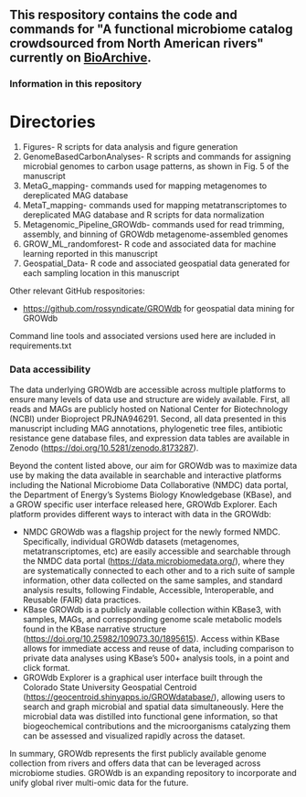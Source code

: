 ## This respository contains the code and commands for "A functional microbiome catalog crowdsourced from North American rivers" currently on [BioArchive](https://www.biorxiv.org/content/10.1101/2023.07.22.550117v1). 

### Information in this repository
# Directories
1. Figures- R scripts for data analysis and figure generation
2. GenomeBasedCarbonAnalyses- R scripts and commands for assigning microbial genomes to carbon usage patterns, as shown in Fig. 5 of the manuscript
3. MetaG_mapping- commands used for mapping metagenomes to dereplicated MAG database
4. MetaT_mapping- commands used for mapping metatranscriptomes to dereplicated MAG database and R scripts for data normalization
5. Metagenomic_Pipeline_GROWdb- commands used for read trimming, assembly, and binning of GROWdb metagenome-assembled genomes
6. GROW_ML_randomforest- R code and associated data for machine learning reported in this manuscript
7. Geospatial_Data- R code and associated geospatial data generated for each sampling location in this manuscript

Other relevant GitHub respositories: 
- https://github.com/rossyndicate/GROWdb for geospatial data mining for GROWdb

Command line tools and associated versions used here are included in requirements.txt

### Data accessibility 
The data underlying GROWdb are accessible across multiple platforms to ensure many levels of data use and structure are widely available. First, all reads and MAGs are publicly hosted on National Center for Biotechnology (NCBI) under Bioproject PRJNA946291. Second, all data presented in this manuscript including MAG annotations, phylogenetic tree files, antibiotic resistance gene database files, and expression data tables are available in Zenodo (https://doi.org/10.5281/zenodo.8173287). 

Beyond the content listed above, our aim for GROWdb was to maximize data use by making the data available in searchable and interactive platforms including the National Microbiome Data Collaborative (NMDC) data portal, the Department of Energy’s Systems Biology Knowledgebase (KBase), and a GROW specific user interface released here, GROWdb Explorer. Each platform provides different ways to interact with data in the GROWdb: 
- NMDC GROWdb was a flagship project for the newly formed NMDC. Specifically, individual GROWdb datasets (metagenomes, metatranscriptomes, etc) are easily accessible and searchable through the NMDC data portal (https://data.microbiomedata.org/), where they are systematically connected to each other and to a rich suite of sample information, other data collected on the same samples, and standard analysis results, following Findable, Accessible, Interoperable, and Reusable (FAIR) data practices.
- KBase GROWdb is a publicly available collection within KBase3, with samples, MAGs, and corresponding genome scale metabolic models found in the KBase narrative structure (https://doi.org/10.25982/109073.30/1895615). Access within KBase allows for immediate access and reuse of data, including comparison to private data analyses using KBase’s 500+ analysis tools, in a point and click format.
- GROWdb Explorer is a graphical user interface built through the Colorado State University Geospatial Centroid (https://geocentroid.shinyapps.io/GROWdatabase/), allowing users to search and graph microbial and spatial data simultaneously. Here the microbial data was distilled into functional gene information, so that biogeochemical contributions and the microorganisms catalyzing them can be assessed and visualized rapidly across the dataset. 

In summary, GROWdb represents the first publicly available genome collection from rivers and offers data that can be leveraged across microbiome studies. GROWdb is an expanding repository to incorporate and unify global river multi-omic data for the future.


